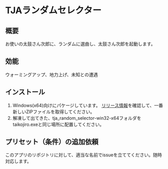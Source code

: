 # TJAランダムセレクター

## 概要
お使いの太鼓さん次郎に、ランダムに選曲し、太鼓さん次郎を起動します。

## 効能
ウォーミングアップ、地力上げ、未知との遭遇

## インストール
1. Windows(x64)向けにパケージしています。
[リリース情報](https://github.com/sititou70/tja_random_selector/releases)を確認して、一番新しいZIPファイルを取得してください。
2. 解凍して出てきた、tja_random_selector-win32-x64フォルダをtaikojiro.exeと同じ場所に配置してください。

## プリセット（条件）の追加依頼
このアプリのリポジトリに対して、適当な名前でissueを立ててください。随時対応します。
